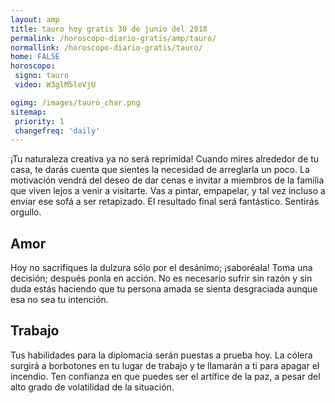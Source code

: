 ```yaml
---
layout: amp
title: tauro hoy gratis 30 de junio del 2018 
permalink: /horoscopo-diario-gratis/amp/tauro/
normallink: /horoscopo-diario-gratis/tauro/
home: FALSE
horoscopo:
 signo: tauro
 video: W3glM5leVjU

ogimg: /images/tauro_char.png
sitemap:
 priority: 1
 changefreq: 'daily'
---
```



¡Tu naturaleza creativa ya no será reprimida! Cuando mires alrededor de tu casa, te darás cuenta que sientes la necesidad de arreglarla un poco. La motivación vendrá del deseo de dar cenas e invitar a miembros de la familia que viven lejos a venir a visitarte. Vas a pintar, empapelar, y tal vez incluso a enviar ese sofá a ser retapizado. El resultado final será fantástico. Sentirás orgullo.

## Amor

Hoy no sacrifiques la dulzura sólo por el desánimo; ¡saboréala! Toma una decisión; después ponla en acción. No es necesario sufrir sin razón y sin duda estás haciendo que tu persona amada se sienta desgraciada aunque esa no sea tu intención.

## Trabajo

Tus habilidades para la diplomacia serán puestas a prueba hoy. La cólera surgirá a borbotones en tu lugar de trabajo y te llamarán a ti para apagar el incendio. Ten confianza en que puedes ser el artífice de la paz, a pesar del alto grado de volatilidad de la situación.